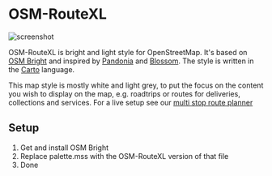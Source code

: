 # OSM-RouteXL

![screenshot](https://raw.github.com/routexl/osm-routexl/master/screenshot.png)

OSM-RouteXL is bright and light style for OpenStreetMap. It's based on [OSM Bright][] and inspired by [Pandonia][] and [Blossom][]. The style is written in the [Carto][] language.

[OSM Bright]: https://github.com/mapbox/osm-bright
[Blossom]: https://github.com/stekhn/blossom
[Pandonia]: https://github.com/flickr/Pandonia
[Carto]: http://github.com/mapbox/carto/

This map style is mostly white and light grey, to put the focus on the content you wish to display on the map, e.g. roadtrips or routes for deliveries, collections and services. For a live setup see our [multi stop route planner](https://www.routexl.com)

## Setup

1. Get and install OSM Bright
2. Replace palette.mss with the OSM-RouteXL version of that file
3. Done
